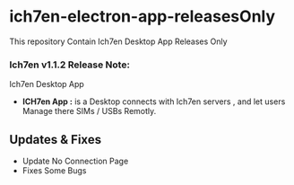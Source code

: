 # ich7en-electron-app-releasesOnly
This repository Contain Ich7en Desktop App Releases Only
###  Ich7en v1.1.2 Release Note: 
Ich7en Desktop App
- **ICH7en App :** is a Desktop  connects with Ich7en servers , and let users Manage there SIMs / USBs Remotly.
## Updates & Fixes ##
- Update No Connection Page
- Fixes Some Bugs

